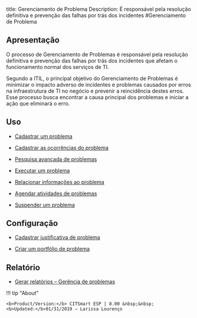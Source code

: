 title: Gerenciamento de Problema 
Description: É responsável pela resolução definitiva e prevenção das falhas por trás dos incidentes
#Gerenciamento de Problema

Apresentação
----------------

O processo de Gerenciamento de Problemas é responsável pela resolução definitiva
e prevenção das falhas por trás dos incidentes que afetam o funcionamento normal
dos serviços de TI.

Segundo a ITIL, o principal objetivo do Gerenciamento de Problemas é minimizar o
impacto adverso de incidentes e problemas causados por erros na infraestrutura
de TI no negócio e prevenir a reincidência destes erros. Esse processo busca
encontrar a causa principal dos problemas e iniciar a ação que eliminará o erro.

Uso
----------------

-   [Cadastrar um problema](/pt-br/citsmart-esp-8/processes/problem/use/register-problem.html)

-   [Cadastrar as ocorrências do problema](/pt-br/citsmart-esp-8/processes/problem/use/problem-occurrences.html)

-   [Pesquisa avançada de problemas](/pt-br/citsmart-esp-8/processes/problem/use/advanced-search-for-problem.html)

-   [Executar um problema](/pt-br/citsmart-esp-8/processes/problem/use/problem-execution.html)

-   [Relacionar informações ao problema](/pt-br/citsmart-esp-8/processes/problem/use/relate-information-to-problem.html)

-   [Agendar atividades de problemas](/pt-br/citsmart-esp-8/processes/problem/use/schedule-problem-activities.html)

-   [Suspender um problema](/pt-br/citsmart-esp-8/processes/problem/use/suspend-problem.html)

Configuração
----------------

-   [Cadastrar justificativa de problema](/pt-br/citsmart-esp-8/processes/problem/configuration/problem-justification.html)

-   [Criar um portfólio de problema](/pt-br/citsmart-esp-8/processes/problem/configuration/problem-portfolio.html)

Relatório
-------------

-   [Gerar relatórios – Gerência de problemas](/pt-br/citsmart-esp-8/processes/problem/configuration/generate-reports-problem-management.html)

!!! tip "About"

    <b>Product/Version:</b> CITSmart ESP | 8.00 &nbsp;&nbsp;
    <b>Updated:</b>01/31/2019 – Larissa Lourenço
